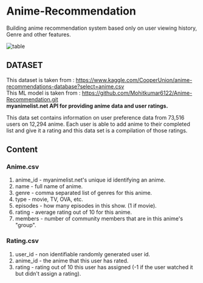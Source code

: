 # Anime-Recommendation

Building anime recommendation system based only on user viewing history, Genre and other features.

![table](https://wallpapercave.com/wp/wp5257135.jpg)

## DATASET
This dataset is taken from : https://www.kaggle.com/CooperUnion/anime-recommendations-database?select=anime.csv <br/>
This ML model is taken from : https://github.com/Mohitkumar6122/Anime-Recommendation.git <br/>
**myanimelist.net API for providing anime data and user ratings.**

This data set contains information on user preference data from 73,516 users on 12,294 anime. Each user is able to add anime to their completed list and give it a rating and this data set is a compilation of those ratings.

## Content

### Anime.csv

1. anime_id - myanimelist.net's unique id identifying an anime.
2. name - full name of anime.
3. genre - comma separated list of genres for this anime.
4. type - movie, TV, OVA, etc.
5. episodes - how many episodes in this show. (1 if movie).
6. rating - average rating out of 10 for this anime.
7. members - number of community members that are in this anime's "group".

### Rating.csv

1. user_id - non identifiable randomly generated user id.
2. anime_id - the anime that this user has rated.
3. rating - rating out of 10 this user has assigned (-1 if the user watched it but didn't assign a rating).
